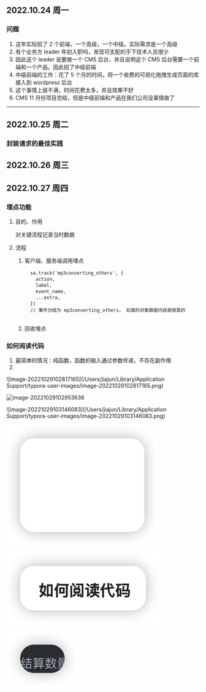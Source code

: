 ## 2022.10.24 周一

### 问题

1. 这年实际招了 2 个前端，一个高级，一个中级。实际需求是一个高级
2. 有个业务方 leader 年初入职吗，发现可支配的手下技术人员很少
3. 因此这个 leader 说要做一个 CMS 后台，并且说明这个 CMS 后台需要一个前端和一个产品。因此招了中级前端
4. 中级前端的工作：花了 5 个月的时间，将一个收费的可视化拖拽生成页面的库接入到 wordpress 后台
5. 这个事情上层不满，时间花费太多，并且效果不好
6. CMS 11 月份项目完结，但是中级前端和产品在我们公司没事情做了

---

## 2022.10.25 周二

### 封装请求的最佳实践



## 2022.10.26 周三

## 2022.10.27 周四

### 埋点功能

1. 目的、作用

   对关键流程记录当时数据

1. 流程

   1. 客户端、服务端调用埋点

      ```
        sa.track('mp3converting_others', {
          action,
          label,
          event_name,
          ...extra,
        })
        // 事件分组为 mp3converting_others， 后面的对象数据内容是随意的
        
      ```

   2. 回收埋点

   

### 如何阅读代码

1. 最简单的情况：纯函数，函数的输入通过参数传递，不存在副作用
2. 

![image-20221029102817165](/Users/jiajun/Library/Application Support/typora-user-images/image-20221029102817165.png)

![image-20221029102953636](/Users/jiajun/Desktop/study/blog/assets/images/image-20221029102953636.png)

![image-20221029103146083](/Users/jiajun/Library/Application Support/typora-user-images/image-20221029103146083.png)

![image-20221029103349514](image-20221029103349514.png)

![image-20221029103405534](image-20221029103405534.png)

![image-20221029105543965](../assets/images/image-20221029105543965.png)







